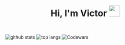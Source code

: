 <div align="center">
 <h1> Hi, I'm Victor <img src="https://media.giphy.com/media/hvRJCLFzcasrR4ia7z/giphy.gif" width="35px"></h1> 
</div> 
<br>

![github stats](https://github-readme-stats.vercel.app/api?username=devzme&count_private=true&show_icons=true&theme=dark&hide_border=true&hide=prs,issues)
![top langs](https://github-readme-stats.vercel.app/api/top-langs/?username=devzme&layout=compact&theme=dark&hide_border=true)
![Codewars](https://www.codewars.com/users/devzme/badges/large)